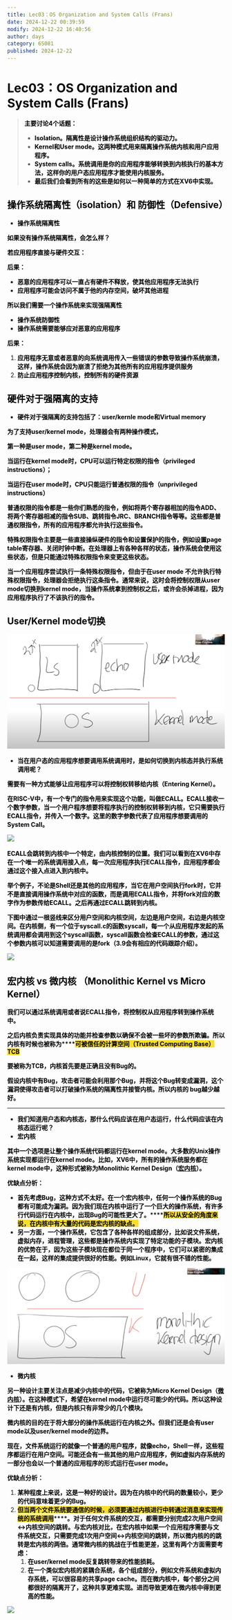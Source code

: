 ```yaml
---
title: Lec03：OS Organization and System Calls (Frans)
date: 2024-12-22 00:39:59
modify: 2024-12-22 16:40:56
author: days
category: 6S081
published: 2024-12-22
---
```

# <font style="color:#000000;">Lec03：OS Organization and System Calls (Frans)</font>
> **<font style="color:#000000;">主要讨论4个话题：</font>**
>
> + **<font style="color:#000000;">Isolation。隔离性是设计操作系统组织结构的驱动力。</font>**
> + **<font style="color:#000000;">Kernel和User mode。这两种模式用来隔离操作系统内核和用户应用程序。</font>**
> + **<font style="color:#000000;">System calls。系统调用是你的应用程序能够转换到内核执行的基本方法，这样你的用户态应用程序才能使用内核服务。</font>**
> + **<font style="color:#000000;">最后我们会看到所有的这些是如何以一种简单的方式在XV6中实现。</font>**
>

## <font style="color:#000000;">操作系统隔离性（isolation）和 防御性（Defensive）</font>
+ **<font style="color:#000000;">操作系统隔离性</font>**

**<font style="color:#000000;">如果没有操作系统隔离性，会怎么样？</font>**

**<font style="color:#000000;">若应用程序直接与硬件交互：</font>**

**<font style="color:#000000;">后果：</font>**

+ **<font style="color:#000000;">恶意的应用程序可以一直占有硬件不释放，使其他应用程序无法执行</font>**
+ **<font style="color:#000000;">应用程序可能会访问不属于他的内存空间，破坏其他进程</font>**

**<font style="color:#000000;">所以我们需要一个操作系统来实现强隔离性</font>**

+ **<font style="color:#000000;">操作系统防御性</font>**
+ **<font style="color:#000000;">操作系统需要能够应对恶意的应用程序</font>**

**<font style="color:#000000;">后果：</font>**

1. **<font style="color:#000000;">应用程序无意或者恶意的向系统调用传入一些错误的参数导致操作系统崩溃，这样，操作系统会因为崩溃了拒绝为其他所有的应用程序提供服务</font>**
2. **<font style="color:#000000;">防止应用程序控制内核，控制所有的硬件资源</font>**

## <font style="color:#000000;">硬件对于强隔离的支持</font>
+ **<font style="color:#000000;">硬件对于强隔离的支持包括了：user/kernle mode和Virtual memory</font>**

**<font style="color:#000000;">为了支持user/kernel mode，处理器会有两种操作模式，</font>**

**<font style="color:#000000;">第一种是user mode，第二种是kernel mode。</font>**

**<font style="color:#000000;">当运行在kernel mode时，CPU可以运行特定权限的指令（privileged instructions）；</font>**

**<font style="color:#000000;">当运行在user mode时，CPU只能运行普通权限的指令（unprivileged instructions）</font>**

**<font style="color:#000000;"></font>**

**<font style="color:#000000;">普通权限的指令都是一些你们熟悉的指令，例如将两个寄存器相加的指令ADD、将两个寄存器相减的指令SUB、跳转指令JRC、BRANCH指令等等。这些都是普通权限指令，所有的应用程序都允许执行这些指令。</font>**

**<font style="color:#000000;">特殊权限指令主要是一些直接操纵硬件的指令和设置保护的指令，例如设置page table寄存器、关闭时钟中断。在处理器上有各种各样的状态，操作系统会使用这些状态，但是只能通过特殊权限指令来变更这些状态。</font>**

**<font style="color:#000000;">当一个应用程序尝试执行一条特殊权限指令，但由于在user mode 不允许执行特殊权限指令，处理器会拒绝执行这条指令。通常来说，这时会将控制权限从user mode切换到kernel mode，当操作系统拿到控制权之后，或许会杀掉进程，因为应用程序执行了不该执行的指令。</font>**

## <font style="color:#000000;">User/Kernel mode切换</font>
![](https://raw.githubusercontent.com/ScuDays/MyImg/master/2d65f259dcb8d59dc44a6d9ab45247af.png)

+ **<font style="color:#000000;">当在用户态的应用程序想要调用系统调用时，是如何切换到内核态并执行系统调用呢？</font>**

**<font style="color:#000000;">需要有一种方式能够让应用程序可以将控制权转移给内核（Entering Kernel）。</font>**

**<font style="color:#000000;">在RISC-V中，有一个专门的指令用来实现这个功能，叫做ECALL。ECALL接收一个数字参数，当一个用户程序想要将程序执行的控制权转移到内核，它只需要执行ECALL指令，并传入一个数字。这里的数字参数代表了应用程序想要调用的System Call。</font>**

![](https://raw.githubusercontent.com/ScuDays/MyImg/master/ef317aead6996c187e95bbde72c2a13f.jpeg)

**<font style="color:#000000;">ECALL会跳转到内核中一个特定，由内核控制的位置。我们可以看到在XV6中存在一个唯一的系统调用接入点，每一次应用程序执行ECALL指令，应用程序都会通过这个接入点进入到内核中。</font>**

**<font style="color:#000000;">举个例子，不论是Shell还是其他的应用程序，当它在用户空间执行fork时，它并不是直接调用操作系统中对应的函数，而是调用ECALL指令，并将fork对应的数字作为参数传给ECALL。之后再通过ECALL跳转到内核。</font>**

**<font style="color:#000000;">下图中通过一根竖线来区分用户空间和内核空间，左边是用户空间，右边是内核空间。在内核侧，有一个位于syscall.c的函数syscall，每一个从应用程序发起的系统调用都会调用到这个syscall函数，syscall函数会检查ECALL的参数，通过这个参数内核可以知道需要调用的是fork（3.9会有相应的代码跟踪介绍）。</font>**

![](https://raw.githubusercontent.com/ScuDays/MyImg/master/18e990743898636b74fa0ec105db9319.jpeg)

## <font style="color:#000000;">宏内核 vs 微内核 （Monolithic Kernel vs Micro Kernel）</font>
**<font style="color:#000000;">我们可以通过系统调用或者说ECALL指令，将控制权从应用程序转到操作系统中。</font>**

**<font style="color:#000000;">之后内核负责实现具体的功能并检查参数以确保不会被一些坏的参数所欺骗。所以内核有时候也被称为</font>****<font style="color:#000000;background-color:#FBDE28;">可被信任的计算空间（Trusted Computing Base）TCB</font>**

**<font style="color:#000000;">要被称为TCB，内核首先要是正确且没有Bug的。</font>**

**<font style="color:#000000;">假设内核中有Bug，攻击者可能会利用那个Bug，并将这个Bug转变成漏洞，这个漏洞使得攻击者可以打破操作系统的隔离性并接管内核。所以内核的 bug越少越好。</font>**

---

+ **<font style="color:#000000;">我们知道用户态和内核态，那什么代码应该在用户态运行，什么代码应该在内核态运行呢？</font>**
+ **<font style="color:#000000;">宏内核</font>**

**<font style="color:#000000;">其中一个选项是让整个操作系统代码都运行在kernel mode。大多数的Unix操作系统实现都运行在kernel mode。比如，XV6中，所有的操作系统服务都在kernel mode中，这种形式被称为Monolithic Kernel Design（</font>**[**<font style="color:#000000;">宏内核</font>**](https://en.wikipedia.org/wiki/Monolithic_kernel)**<font style="color:#000000;">）。</font>**

**<font style="color:#000000;">优缺点分析：</font>**

+ **<font style="color:#000000;">首先考虑Bug，这种方式不太好。在一个宏内核中，任何一个操作系统的Bug都有可能成为漏洞。因为我们现在内核中运行了一个巨大的操作系统，有许多行代码运行在内核中，出现Bug的可能性更大了。</font>****<font style="color:#000000;background-color:#FBDE28;">所以从安全的角度来说，在内核中有大量的代码是宏内核的缺点。</font>**
+ **<font style="color:#000000;">另一方面，一个操作系统，它包含了各种各样的组成部分，比如说文件系统，虚拟内存，进程管理，这些都是操作系统内实现了特定功能的子模块。宏内核的优势在于，因为这些子模块现在都位于同一个程序中，它们可以紧密的集成在一起，这样的集成提供很好的性能。例如Linux，它就有很不错的性能。</font>**

![](https://raw.githubusercontent.com/ScuDays/MyImg/master/4410dec79506c031178fb01c2a488c18.png)

+ **<font style="color:#000000;">微内核</font>**

**<font style="color:#000000;">另一种设计主要关注点是减少内核中的代码，它被称为Micro Kernel Design（</font>**[**<font style="color:#000000;">微内核</font>**](https://en.wikipedia.org/wiki/Microkernel)**<font style="color:#000000;">）。在这种模式下，希望在kernel mode中运行尽可能少的代码。所以这种设计下还是有内核，但是内核只有非常少的几个模块。</font>**

**<font style="color:#000000;">微内核的目的在于将大部分的操作系统运行在内核之外。但我们还是会有user mode以及user/kernel mode的边界。</font>**

**<font style="color:#000000;">现在，文件系统运行的就像一个普通的用户程序，就像echo，Shell一样，这些程序都运行在用户空间。可能还会有一些其他的用户应用程序，例如虚拟内存系统的一部分也会以一个普通的应用程序的形式运行在user mode。</font>**

**<font style="color:#000000;">优缺点分析：</font>**

1. **<font style="color:#000000;">某种程度上来说，这是一种好的设计。因为在内核中的代码的数量较小，更少的代码意味着更少的Bug。</font>**
2. **<font style="color:#000000;background-color:#FBDE28;">但当两个文件系统要通信的时候，必须要通过内核进行中转通过消息来实现传统的系统调用</font>****<font style="color:#000000;">。对于任何文件系统的交互，都需要分别完成2次用户空间<->内核空间的跳转。与宏内核对比，在宏内核中如果一个应用程序需要与文件系统交互，只需要完成1次用户空间<->内核空间的跳转，所以微内核的的跳转是宏内核的两倍。通常微内核的挑战在于性能更差，这里有两个方面需要考虑：	</font>**
    1. **<font style="color:#000000;">在user/kernel mode反复跳转带来的性能损耗。</font>**
    2. **<font style="color:#000000;">在一个类似宏内核的紧耦合系统，各个组成部分，例如文件系统和虚拟内存系统，可以很容易的共享page cache。而在微内核中，每个部分之间都很好的隔离开了，这种共享更难实现。进而导致更难在微内核中得到更高的性能。</font>**

![](https://raw.githubusercontent.com/ScuDays/MyImg/master/80c9209ba6f85825e1a168ab97a5e0d3.png)

